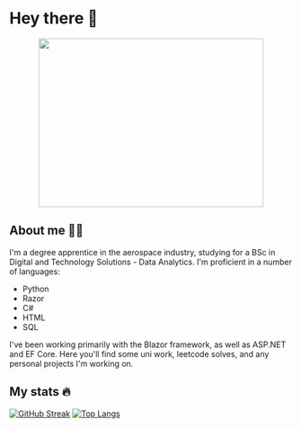 # Hey there 👋
<div align="center">
  <img src="https://preview.redd.it/cbcrrm524vq21.jpg?auto=webp&s=0c65fae58964158df476ef679b317b1f6bfcce96" height="300" width="400"/>
</div>

## About me 🏄‍♂️
I'm a degree apprentice in the aerospace industry, studying for a BSc in Digital and Technology Solutions - Data Analytics. I'm proficient in a number of languages:
- Python
- Razor
- C#
- HTML
- SQL

I've been working primarily with the Blazor framework, as well as ASP.NET and EF Core. Here you'll find some uni work, leetcode solves, and any personal projects I'm working on.

## My stats 🔥
[![GitHub Streak](http://github-readme-streak-stats.herokuapp.com?user=pauchxk&theme=dark&background=000000)](https://git.io/streak-stats)
[![Top Langs](https://github-readme-stats.vercel.app/api/top-langs/?username=pauchxk&layout=compact&theme=vision-friendly-dark)](https://github.com/anuraghazra/github-readme-stats)
